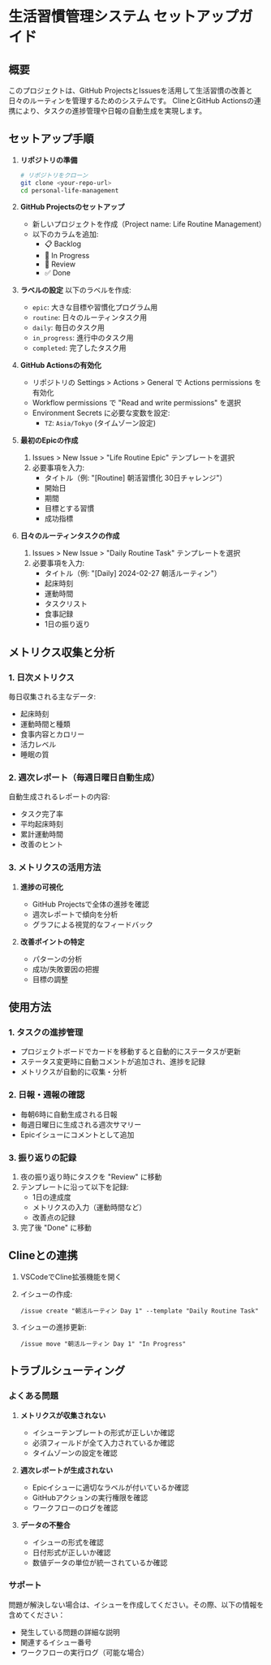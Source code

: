 # 生活習慣管理システム セットアップガイド

## 概要

このプロジェクトは、GitHub ProjectsとIssuesを活用して生活習慣の改善と日々のルーティンを管理するためのシステムです。
ClineとGitHub Actionsの連携により、タスクの進捗管理や日報の自動生成を実現します。

## セットアップ手順

1. **リポジトリの準備**
   ```bash
   # リポジトリをクローン
   git clone <your-repo-url>
   cd personal-life-management
   ```

2. **GitHub Projectsのセットアップ**
   - 新しいプロジェクトを作成（Project name: Life Routine Management）
   - 以下のカラムを追加:
     - 📋 Backlog
     - 🏃 In Progress
     - 👀 Review
     - ✅ Done

3. **ラベルの設定**
   以下のラベルを作成:
   - `epic`: 大きな目標や習慣化プログラム用
   - `routine`: 日々のルーティンタスク用
   - `daily`: 毎日のタスク用
   - `in_progress`: 進行中のタスク用
   - `completed`: 完了したタスク用

4. **GitHub Actionsの有効化**
   - リポジトリの Settings > Actions > General で Actions permissions を有効化
   - Workflow permissions で "Read and write permissions" を選択
   - Environment Secrets に必要な変数を設定:
     - `TZ`: `Asia/Tokyo` (タイムゾーン設定)

5. **最初のEpicの作成**
   1. Issues > New Issue > "Life Routine Epic" テンプレートを選択
   2. 必要事項を入力:
      - タイトル（例: "[Routine] 朝活習慣化 30日チャレンジ"）
      - 開始日
      - 期間
      - 目標とする習慣
      - 成功指標

6. **日々のルーティンタスクの作成**
   1. Issues > New Issue > "Daily Routine Task" テンプレートを選択
   2. 必要事項を入力:
      - タイトル（例: "[Daily] 2024-02-27 朝活ルーティン"）
      - 起床時刻
      - 運動時間
      - タスクリスト
      - 食事記録
      - 1日の振り返り

## メトリクス収集と分析

### 1. 日次メトリクス

毎日収集される主なデータ:
- 起床時刻
- 運動時間と種類
- 食事内容とカロリー
- 活力レベル
- 睡眠の質

### 2. 週次レポート（毎週日曜日自動生成）

自動生成されるレポートの内容:
- タスク完了率
- 平均起床時刻
- 累計運動時間
- 改善のヒント

### 3. メトリクスの活用方法

1. **進捗の可視化**
   - GitHub Projectsで全体の進捗を確認
   - 週次レポートで傾向を分析
   - グラフによる視覚的なフィードバック

2. **改善ポイントの特定**
   - パターンの分析
   - 成功/失敗要因の把握
   - 目標の調整

## 使用方法

### 1. タスクの進捗管理

- プロジェクトボードでカードを移動すると自動的にステータスが更新
- ステータス変更時に自動コメントが追加され、進捗を記録
- メトリクスが自動的に収集・分析

### 2. 日報・週報の確認

- 毎朝6時に自動生成される日報
- 毎週日曜日に生成される週次サマリー
- Epicイシューにコメントとして追加

### 3. 振り返りの記録

1. 夜の振り返り時にタスクを "Review" に移動
2. テンプレートに沿って以下を記録:
   - 1日の達成度
   - メトリクスの入力（運動時間など）
   - 改善点の記録
3. 完了後 "Done" に移動

## Clineとの連携

1. VSCodeでCline拡張機能を開く
2. イシューの作成:
   ```
   /issue create "朝活ルーティン Day 1" --template "Daily Routine Task"
   ```

3. イシューの進捗更新:
   ```
   /issue move "朝活ルーティン Day 1" "In Progress"
   ```

## トラブルシューティング

### よくある問題

1. **メトリクスが収集されない**
   - イシューテンプレートの形式が正しいか確認
   - 必須フィールドが全て入力されているか確認
   - タイムゾーンの設定を確認

2. **週次レポートが生成されない**
   - Epicイシューに適切なラベルが付いているか確認
   - GitHubアクションの実行権限を確認
   - ワークフローのログを確認

3. **データの不整合**
   - イシューの形式を確認
   - 日付形式が正しいか確認
   - 数値データの単位が統一されているか確認

### サポート

問題が解決しない場合は、イシューを作成してください。その際、以下の情報を含めてください：
- 発生している問題の詳細な説明
- 関連するイシュー番号
- ワークフローの実行ログ（可能な場合）
